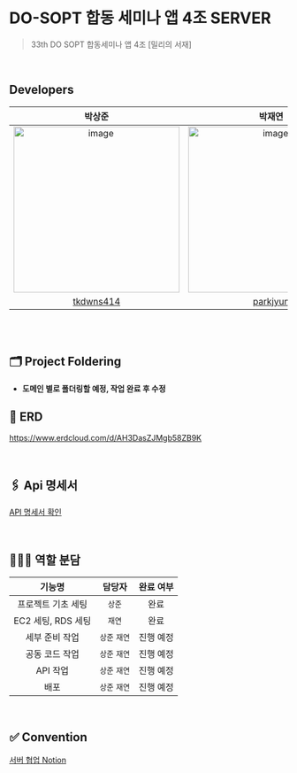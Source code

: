 # DO-SOPT 합동 세미나 앱 4조 SERVER

> 33th DO SOPT 합동세미나 앱 4조 [밀리의 서재] <br>

<br>

## Developers


|           박상준                                                                            |                                           박재연                                            |
|:----------------------------------------------------------------------------------------:|:----------------------------------------------------------------------------------------:|
| <img width="300" alt="image" src="https://avatars.githubusercontent.com/u/74230343?v=4"> | <img width="300" alt="image" src="https://avatars.githubusercontent.com/u/98092394?v=4"> | 
|                        [tkdwns414](https://github.com/tkdwns414)                         |                         [parkjyun](https://github.com/parkjyun)                          |


<br/>
<br/>

## 🗂️ Project Foldering

- **도메인 별로 폴더링할 예정, 작업 완료 후 수정**

## 📌 ERD
https://www.erdcloud.com/d/AH3DasZJMgb58ZB9K

<br>

## 🖇 Api 명세서

[API 명세서 확인](https://www.notion.so/dosopt/57f8d78127a043a2a2662d3d2c208faf?v=40c29254ee1b43708c83570ee1b75727&pvs=4)

<br>


## 🙋🏻‍♀️ 역할 분담

<div markdown="1">  

|      기능명       |    담당자    | 완료 여부 |
|:--------------:|:---------:|:-----:|
|   프로젝트 기초 세팅   |   `상준`    |  완료   |
| EC2 세팅, RDS 세팅 |   `재연`    |  완료   |
|    세부 준비 작업    | `상준` `재연` | 진행 예정  |
|    공동 코드 작업    | `상준` `재연` | 진행 예정 |
|     API 작업     | `상준` `재연` | 진행 예정 |
|       배포       | `상준` `재연` | 진행 예정 |

</div>
 <br>

## ✅ Convention
[서버 협업 Notion](https://www.notion.so/dosopt/Notion-c92c2c37fc574df8afaa0c0b8529ffa1?pvs=4)